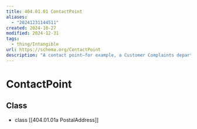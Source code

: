 ```yaml
---
title: 404.01.01 ContactPoint
aliases:
  - "20241231144511"
created: 2024-10-27
modified: 2024-12-31
tags:
  - thing/Intangible
url: https://schema.org/ContactPoint
description: "A contact point—for example, a Customer Complaints department."
---
```

# ContactPoint
## Class
- class [[404.01.01a PostalAddress]]
